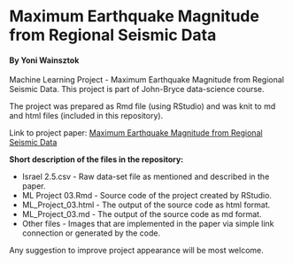 # Maximum Earthquake Magnitude from Regional Seismic Data
#### By Yoni Wainsztok

Machine Learning Project - Maximum Earthquake Magnitude from Regional Seismic Data.
This project is part of John-Bryce data-science course.

The project was prepared as Rmd file (using RStudio) and was knit to md and html files (included in this repository).

Link to project paper:
[Maximum Earthquake Magnitude from Regional Seismic Data](ML_Project_03.md)

__Short description of the files in the repository:__  
* Israel 2.5.csv - Raw data-set file as mentioned and described in the paper.  
* ML Project 03.Rmd - Source code of the project created by RStudio.  
* ML_Project_03.html - The output of the source code as html format.  
* ML_Project_03.md - The output of the source code as md format.  
* Other files - Images that are implemented in the paper via simple link connection or generated by the code.  

Any suggestion to improve project appearance will be most welcome.
